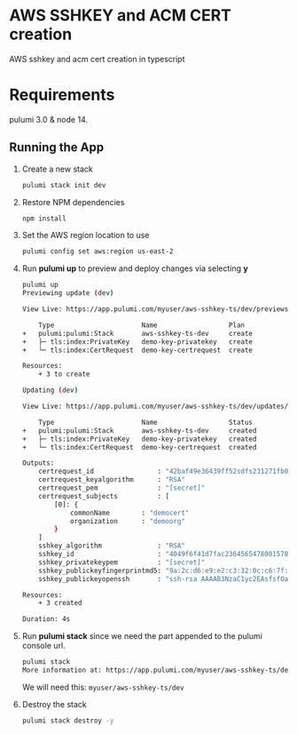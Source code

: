 
# AWS SSHKEY and ACM CERT creation

AWS sshkey and acm cert creation in typescript

# Requirements

pulumi 3.0 & node 14.

## Running the App

1.  Create a new stack

    ```bash
    pulumi stack init dev
    ```

1.  Restore NPM dependencies

    ```bash
    npm install
    ```
1. Set the AWS region location to use
    ```bash
    pulumi config set aws:region us-east-2
    ```

1.  Run **pulumi up** to preview and deploy changes via selecting **y**
    ```bash
    pulumi up
    Previewing update (dev)

    View Live: https://app.pulumi.com/myuser/aws-sshkey-ts/dev/previews/f244c0b0-2ba0-4b9a-9b25-c6b78f6d8c54

        Type                      Name                  Plan       
    +   pulumi:pulumi:Stack       aws-sshkey-ts-dev     create     
    +   ├─ tls:index:PrivateKey   demo-key-privatekey   create     
    +   └─ tls:index:CertRequest  demo-key-certrequest  create     
    
    Resources:
        + 3 to create

    Updating (dev)

    View Live: https://app.pulumi.com/myuser/aws-sshkey-ts/dev/updates/20

        Type                      Name                  Status      
    +   pulumi:pulumi:Stack       aws-sshkey-ts-dev     created     
    +   ├─ tls:index:PrivateKey   demo-key-privatekey   created     
    +   └─ tls:index:CertRequest  demo-key-certrequest  created     
    
    Outputs:
        certrequest_id                : "42baf49e36439ff52sdfs231271fb0693289"
        certrequest_keyalgorithm      : "RSA"
        certrequest_pem               : "[secret]"
        certrequest_subjects          : [
            [0]: {
                commonName        : "democert"
                organization      : "demoorg"
            }
        ]
        sshkey_algorithm              : "RSA"
        sshkey_id                     : "4049f6f41d7fac2364565478001578170d59f"
        sshkey_privatekeypem          : "[secret]"
        sshkey_publickeyfingerprintmd5: "9a:2c:d6:e9:e2:c3:32:0c:c6:7f:e4:27:43:24:47:cc"
        sshkey_publickeyopenssh       : "ssh-rsa AAAAB3NzaC1yc2EAsfsfOaDURq4usdfRMUYMH4ow==\n"

    Resources:
        + 3 created

    Duration: 4s
    ```

1.  Run **pulumi stack** since we need the part appended to the pulumi console url.
    ```bash
    pulumi stack
    More information at: https://app.pulumi.com/myuser/aws-sshkey-ts/dev
    ```
    We will need this: `myuser/aws-sshkey-ts/dev`
1. Destroy the stack
    ```bash
    pulumi stack destroy -y
    ```